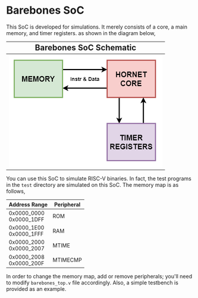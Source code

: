 # Barebones SoC
This SoC is developed for simulations. It merely consists of a core, a main memory, and timer registers. as shown in the diagram below,

|<span style="font-size:1.5em;">Barebones SoC Schematic</span>
|:---:
|![Barebones SoC Schematic](./barebones_sch.png) |

You can use this SoC to simulate RISC-V binaries. In fact, the test programs in the `test` directory are simulated on this SoC. The memory map is as follows,

|Address Range                  | Peripheral |
|-	|-	|
| 0x0000_0000<br>0x0000_1DFF 	| ROM |
| 0x0000_1E00<br>0x0000_1FFF    | RAM |
| 0x0000_2000<br>0x0000_2007 	| MTIME 	|  	 
| 0x0000_2008<br>0x0000_200F 	| MTIMECMP 	|

In order to change the memory map, add or remove peripherals; you'll need to modify `barebones_top.v` file accordingly. Also, a simple testbench is provided as an example.